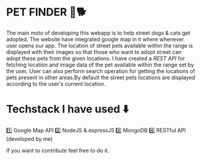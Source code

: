 # PET FINDER 🐶🐕

The main moto of developing this webapp is to help street dogs & cats get adopted.
The website have integrated google map in it where whenever user opens our app. The location of street pets available within the range is displayed with their images so that those who want to adopt street can adopt these pets from the given locations.
I have created a _*REST API*_ for fetching location and image data of the pet available within the range set by the user. User can also perform search operation for getting the locations of pets present in other areas.By default the street pets locations are displayed according to the user's current location.

# Techstack I have used ⬇️
1️⃣ Google Map API
2️⃣ NodeJS & expressJS
3️⃣ MongoDB
4️⃣ RESTful API (developed by me)

If you want to contribute feel free to do it.
